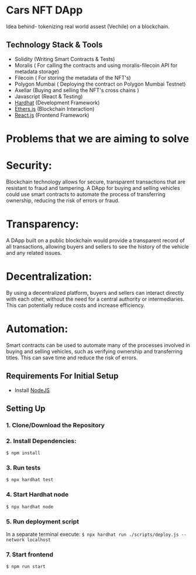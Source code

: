 # Cars NFT DApp

Idea behind- tokenizing real world assest (Vechile) on a blockchain.

## Technology Stack & Tools

- Solidity (Writing Smart Contracts & Tests)
- Moralis ( For calling the contracts and using moralis-filecoin API for metadata storage) 
- Filecoin ( For storing the metadata of the NFT's)
- Polygon Mumbai ( Deploying the contract on Polygon Mumbai Testnet)
- Axellar (Buying and selling the NFT's cross chains )
- Javascript (React & Testing)
- [Hardhat](https://hardhat.org/) (Development Framework)
- [Ethers.js](https://docs.ethers.io/v5/) (Blockchain Interaction)
- [React.js](https://reactjs.org/) (Frontend Framework)

# Problems that we are aiming to solve 

# Security: 

Blockchain technology allows for secure, transparent transactions that are resistant to fraud and tampering. A DApp for buying and selling vehicles could use smart contracts to automate the process of transferring ownership, reducing the risk of errors or fraud.

# Transparency: 

A DApp built on a public blockchain would provide a transparent record of all transactions, allowing buyers and sellers to see the history of the vehicle and any related issues.

# Decentralization: 

By using a decentralized platform, buyers and sellers can interact directly with each other, without the need for a central authority or intermediaries. This can potentially reduce costs and increase efficiency.

# Automation:

Smart contracts can be used to automate many of the processes involved in buying and selling vehicles, such as verifying ownership and transferring titles. This can save time and reduce the risk of errors.

## Requirements For Initial Setup
- Install [NodeJS](https://nodejs.org/en/)

## Setting Up
### 1. Clone/Download the Repository

### 2. Install Dependencies:
`$ npm install`

### 3. Run tests
`$ npx hardhat test`

### 4. Start Hardhat node
`$ npx hardhat node`

### 5. Run deployment script
In a separate terminal execute:
`$ npx hardhat run ./scripts/deploy.js --network localhost`

### 7. Start frontend
`$ npm run start`
